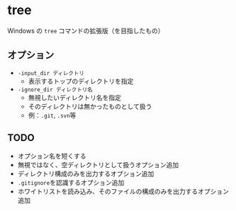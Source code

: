 # tree
Windows の `tree` コマンドの拡張版（を目指したもの）

## オプション

- `-input_dir ディレクトリ`
  + 表示するトップのディレクトリを指定
- `-ignore_dir ディレクトリ名`
  + 無視したいディレクトリ名を指定
  + そのディレクトリは無かったものとして扱う
  + 例：`.git`, `.svn`等
 
## TODO

- オプション名を短くする
- 無視ではなく、空ディレクトリとして扱うオプション追加
- ディレクトリ構成のみを出力するオプション追加
- `.gitignore`を認識するオプション追加
- ホワイトリストを読み込み、そのファイルの構成のみを出力するオプション追加
